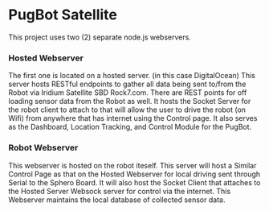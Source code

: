# PugBot Satellite 

This project uses two (2) separate node.js webservers.  

### Hosted Webserver 
The first one is located on a hosted server. (in this case DigitalOcean) This server hosts RESTful endpoints to gather all data being sent to/from the Robot via Iridium Satellite SBD Rock7.com.  There are REST points for off loading sensor data from the Robot as well.  It hosts the Socket Server for the robot client to attach to that will allow the user to drive the robot (on Wifi) from anywhere that has internet using the Control page.  It also serves as the Dashboard, Location Tracking, and Control Module for the PugBot.

### Robot Webserver
This webserver is hosted on the robot iteself.  This server will host a Similar Control Page as that on the Hosted Webserver for local driving sent through Serial to the Sphero Board.  It will also host the Socket Client that attaches to the Hosted Server Websock server for control via the internet.  This Webserver maintains the local database of collected sensor data.

